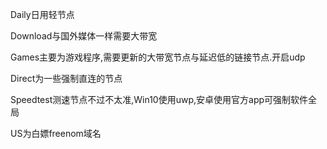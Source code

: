 Daily日用轻节点

Download与国外媒体一样需要大带宽

Games主要为游戏程序,需要更新的大带宽节点与延迟低的链接节点.开启udp

Direct为一些强制直连的节点

Speedtest测速节点不过不太准,Win10使用uwp,安卓使用官方app可强制软件全局

US为白嫖freenom域名
